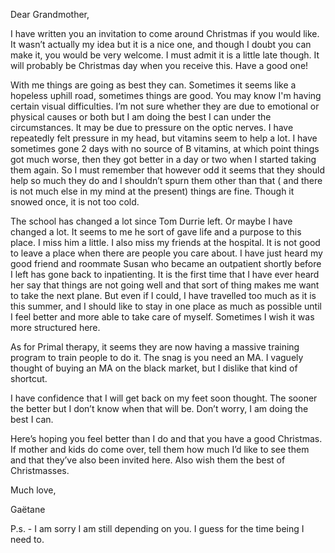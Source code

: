 ---
---

Dear Grandmother,  

I have written you an invitation to come around Christmas if you would like.  It wasn’t actually my idea but it is a nice one, and though I doubt you can make it, you would be very welcome.  I must admit it is a little late though.  It will probably be Christmas day when you receive this.  Have a good one\!  

With me things are going as best they can.  Sometimes it seems like a hopeless uphill road, sometimes things are good.  You may know I'm having certain visual difficulties.  I’m not sure whether they are due to emotional or physical causes or both but I am doing the best I can under the circumstances.  It may be due to pressure on the optic nerves.  I have repeatedly felt pressure in my head, but vitamins seem to help a lot.  I have sometimes gone 2 days with no source of B vitamins, at which point things got much worse, then they got better in a day or two when I started taking them again.  So I must remember that however odd it seems that they should help so much they do and I shouldn’t spurn them other than that ( and there is not much else in my mind at the present) things are fine.  Though it snowed once, it is not too cold.  

The school has changed a lot since Tom Durrie left.  Or maybe I have changed a lot.  It seems to me he sort of gave life and a purpose to this place.  I miss him a little.  I also miss my friends at the hospital.  It is not good to leave a place when there are people you care about.  I have just heard my good friend and roommate Susan who became an outpatient shortly before I left has gone back to inpatienting.  It is the first time that I have ever heard her say that things are not going well and that sort of thing makes me want to take the next plane.  But even if I could, I have travelled too much as it is this summer, and I should like to stay in one place as much as possible until I feel better and more able to take care of myself.  Sometimes I wish it was more structured here.  

As for Primal therapy, it seems they are now having a massive training program to train people to do it.  The snag is you need an MA.  I vaguely thought of buying an MA on the black market, but I dislike that kind of shortcut.  

I have confidence that I will get back on my feet soon thought.  The sooner the better but I don’t know when that will be.  Don’t worry, I am doing the best I can.  

Here’s hoping you feel better than I do and that you have a good Christmas.  If mother and kids do come over, tell them how much I’d like to see them and that they’ve also been invited here.  Also wish them the best of Christmasses.  

Much love,  

Gaëtane  

P.s. \- I am sorry I am still depending on you.  I guess for the time being I need to.
